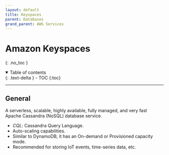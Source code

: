 ```yaml
---
layout: default
title: Keyspaces
parent: Databases
grand_parent: AWS Services
---
```


# Amazon Keyspaces
{: .no_toc }

<details open markdown="block">
  <summary>
    Table of contents
  </summary>
  {: .text-delta }
- TOC
{:toc}
</details>

---

## General

A serverless, scalable, highly available, fully managed, and very fast Apache Cassandra (NoSQL) database service.

- *CQL*: Cassandra Query Language.
- Auto-scaling capabilities.
- Similar to DynamoDB, it has an On-demand or Provisioned capacity mode.
- Recommended for storing IoT events, time-series data, etc.